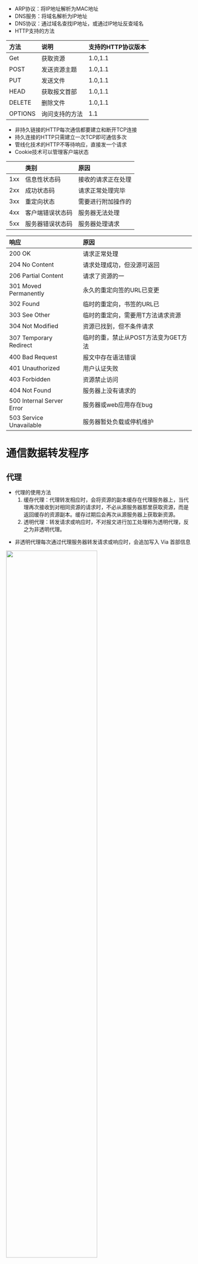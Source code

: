 * ARP协议：将IP地址解析为MAC地址
* DNS服务：将域名解析为IP地址
* DNS协议：通过域名查找IP地址，或通过IP地址反查域名
* HTTP支持的方法

|方法|说明|支持的HTTP协议版本|
|:---|:---|:---|
|Get|获取资源|1.0,1.1|
|POST|发送资源主题|1.0,1.1|
|PUT|发送文件|1.0,1.1|
|HEAD|获取报文首部|1.0,1.1|
|DELETE|删除文件|1.0,1.1|
|OPTIONS|询问支持的方法|1.1|

* 非持久链接的HTTP每次通信都要建立和断开TCP连接
* 持久连接的HTTP只需建立一次TCP即可通信多次
* 管线化技术的HTTP不等待响应，直接发一个请求
* Cookie技术可以管理客户端状态

|     |类别|原因|
|:----|:----|:----|
|1xx|信息性状态码|接收的请求正在处理|
|2xx|成功状态码|请求正常处理完毕|
|3xx|重定向状态|需要进行附加操作的|
|4xx|客户端错误状态码|服务器无法处理|
|5xx|服务器错误状态码|服务器处理请求|

|响应|原因|
|:---|:---|
|200 OK|请求正常处理|
|204 No Content|请求处理成功，但没源可返回|
|206 Partial Content|请求了资源的一|
|301 Moved Permanently|永久的重定向签的URL已变更|
|302 Found|临时的重定向，书签的URL已|
|303 See Other|临时的重定向，需要用T方法请求资源|
|304 Not Modified|资源已找到，但不条件请求|
|307 Temporary Redirect|临时的重，禁止从POST方法变为GET方法|
|400 Bad Request|报文中存在语法错误|
|401 Unauthorized|用户认证失败|
|403 Forbidden|资源禁止访问|
|404 Not Found|服务器上没有请求的|
|500 Internal Server Error|服务器或web应用存在bug|
|503 Service Unavailable|服务器暂处负载或停机维护|


# 通信数据转发程序
## 代理
- 代理的使用方法
    1. 缓存代理：代理转发相应时，会将资源的副本缓存在代理服务器上，当代理再次接收到对相同资源的请求时，不必从源服务器那里获取资源，而是返回缓存的资源副本。缓存过期后会再次从源服务器上获取新资源。
    2. 透明代理：转发请求或响应时，不对报文进行加工处理称为透明代理，反之为非透明代理。
* 非透明代理每次通过代理服务器转发请求或响应时，会追加写入 Via 首部信息
<img src="D:\hongcheng\Desktop\DS\Markdown\代理.png" width="70%">

## 网关
- 利用网关可以由 HTTP 请求转化为其他协议通信，能提高通信的安全性。